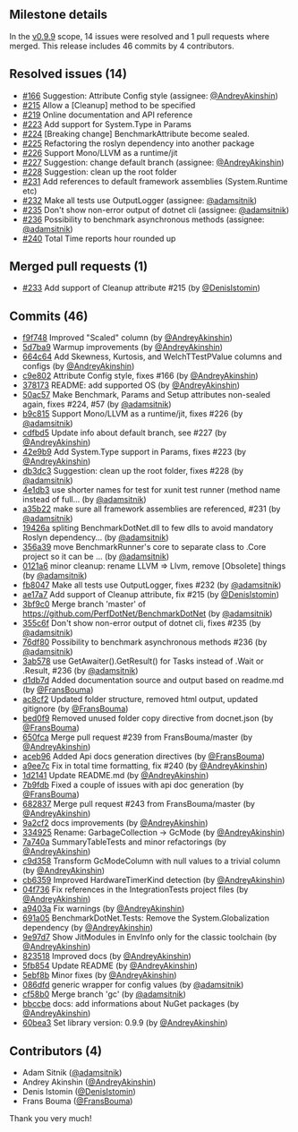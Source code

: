 ## Milestone details

In the [v0.9.9](https://github.com/dotnet/BenchmarkDotNet/issues?q=milestone:v0.9.9) scope, 
14 issues were resolved and 1 pull requests where merged.
This release includes 46 commits by 4 contributors.

## Resolved issues (14)

* [#166](https://github.com/dotnet/BenchmarkDotNet/issues/166) Suggestion: Attribute Config style (assignee: [@AndreyAkinshin](https://github.com/AndreyAkinshin))
* [#215](https://github.com/dotnet/BenchmarkDotNet/issues/215) Allow a [Cleanup] method to be specified
* [#219](https://github.com/dotnet/BenchmarkDotNet/issues/219) Online documentation and API reference
* [#223](https://github.com/dotnet/BenchmarkDotNet/issues/223) Add support for System.Type in Params
* [#224](https://github.com/dotnet/BenchmarkDotNet/issues/224) [Breaking change] BenchmarkAttribute become sealed.
* [#225](https://github.com/dotnet/BenchmarkDotNet/issues/225) Refactoring the roslyn dependency into another package
* [#226](https://github.com/dotnet/BenchmarkDotNet/issues/226) Support Mono/LLVM as a runtime/jit
* [#227](https://github.com/dotnet/BenchmarkDotNet/issues/227) Suggestion: change default branch (assignee: [@AndreyAkinshin](https://github.com/AndreyAkinshin))
* [#228](https://github.com/dotnet/BenchmarkDotNet/issues/228) Suggestion: clean up the root folder
* [#231](https://github.com/dotnet/BenchmarkDotNet/issues/231) Add references to default framework assemblies (System.Runtime etc)
* [#232](https://github.com/dotnet/BenchmarkDotNet/issues/232) Make all tests use OutputLogger (assignee: [@adamsitnik](https://github.com/adamsitnik))
* [#235](https://github.com/dotnet/BenchmarkDotNet/issues/235) Don't show non-error output of dotnet cli (assignee: [@adamsitnik](https://github.com/adamsitnik))
* [#236](https://github.com/dotnet/BenchmarkDotNet/issues/236) Possibility to benchmark asynchronous methods (assignee: [@adamsitnik](https://github.com/adamsitnik))
* [#240](https://github.com/dotnet/BenchmarkDotNet/issues/240) Total Time reports hour rounded up

## Merged pull requests (1)

* [#233](https://github.com/dotnet/BenchmarkDotNet/pull/233) Add support of Cleanup attribute #215 (by [@DenisIstomin](https://github.com/DenisIstomin))

## Commits (46)

* [f9f748](https://github.com/dotnet/BenchmarkDotNet/commit/f9f7481deb1bbb1d166d8c1d9ac15b1ff5ddd172) Improved "Scaled" column (by [@AndreyAkinshin](https://github.com/AndreyAkinshin))
* [5d7ba9](https://github.com/dotnet/BenchmarkDotNet/commit/5d7ba933e6bf5b4210787c83dab8dee138131d83) Warmup improvements (by [@AndreyAkinshin](https://github.com/AndreyAkinshin))
* [664c64](https://github.com/dotnet/BenchmarkDotNet/commit/664c6474810d6a2fbcf024dffe2b075e5ef44eed) Add Skewness, Kurtosis, and WelchTTestPValue columns and configs (by [@AndreyAkinshin](https://github.com/AndreyAkinshin))
* [c9e802](https://github.com/dotnet/BenchmarkDotNet/commit/c9e802175535adcaaa890df03f557669abf9c189) Attribute Config style, fixes #166 (by [@AndreyAkinshin](https://github.com/AndreyAkinshin))
* [378173](https://github.com/dotnet/BenchmarkDotNet/commit/37817322cc6630cab021783277f43a7a17f8cbe3) README: add supported OS (by [@AndreyAkinshin](https://github.com/AndreyAkinshin))
* [50ac57](https://github.com/dotnet/BenchmarkDotNet/commit/50ac57a0118eb13319e66a436bd4eddc0cb4676a) Make Benchmark, Params and Setup attributes non-sealed again, fixes #224, #57 (by [@adamsitnik](https://github.com/adamsitnik))
* [b9c815](https://github.com/dotnet/BenchmarkDotNet/commit/b9c8157fbe2d95e50ce9407d4997e651614d3bd4) Support Mono/LLVM as a runtime/jit, fixes #226 (by [@adamsitnik](https://github.com/adamsitnik))
* [cdfbd5](https://github.com/dotnet/BenchmarkDotNet/commit/cdfbd5ab6e5533e72185c57cf6c8f7c9f9813d08) Update info about default branch, see #227 (by [@AndreyAkinshin](https://github.com/AndreyAkinshin))
* [42e9b9](https://github.com/dotnet/BenchmarkDotNet/commit/42e9b90f5ef4e5d71fb92c2a1bd450541380bed6) Add System.Type support in Params, fixes #223 (by [@AndreyAkinshin](https://github.com/AndreyAkinshin))
* [db3dc3](https://github.com/dotnet/BenchmarkDotNet/commit/db3dc3ffeef3ae0e886acbd0176174f5e4d50968) Suggestion: clean up the root folder, fixes #228 (by [@adamsitnik](https://github.com/adamsitnik))
* [4e1db3](https://github.com/dotnet/BenchmarkDotNet/commit/4e1db34851bdb7cba0188c28974af96edfbacb36) use shorter names for test for xunit test runner (method name instead of full... (by [@adamsitnik](https://github.com/adamsitnik))
* [a35b22](https://github.com/dotnet/BenchmarkDotNet/commit/a35b226071ab0066d56f382f1cd240f31b6ceef0) make sure all framework assemblies are referenced, #231 (by [@adamsitnik](https://github.com/adamsitnik))
* [19426a](https://github.com/dotnet/BenchmarkDotNet/commit/19426aeb92ed5307d2a143b7f7e9c7748a1009b7) spliting BenchmarkDotNet.dll to few dlls to avoid mandatory Roslyn dependency... (by [@adamsitnik](https://github.com/adamsitnik))
* [356a39](https://github.com/dotnet/BenchmarkDotNet/commit/356a395a0d22cb6a0d451267fc120e947e186c5f) move BenchmarkRunner's core  to separate class to .Core project so it can be ... (by [@adamsitnik](https://github.com/adamsitnik))
* [0121a6](https://github.com/dotnet/BenchmarkDotNet/commit/0121a6fde69d6a15485fa3773706212ef945fac7) minor cleanup: rename LLVM => Llvm, remove [Obsolete] things (by [@adamsitnik](https://github.com/adamsitnik))
* [fb8047](https://github.com/dotnet/BenchmarkDotNet/commit/fb8047f25dc2f9622f88ba802d6e359251ccf86e) Make all tests use OutputLogger, fixes #232 (by [@adamsitnik](https://github.com/adamsitnik))
* [ae17a7](https://github.com/dotnet/BenchmarkDotNet/commit/ae17a7f0df0cb8ea494fa8ca5dd8c5791bd429c0) Add support of Cleanup attribute, fix #215 (by [@DenisIstomin](https://github.com/DenisIstomin))
* [3bf9c0](https://github.com/dotnet/BenchmarkDotNet/commit/3bf9c0899d5b35a3bf2b63d5d860e343ae12a30d) Merge branch 'master' of https://github.com/PerfDotNet/BenchmarkDotNet (by [@adamsitnik](https://github.com/adamsitnik))
* [355c6f](https://github.com/dotnet/BenchmarkDotNet/commit/355c6f6a20a6ae1927626665406be1f15f3ac8ef) Don't show non-error output of dotnet cli, fixes #235 (by [@adamsitnik](https://github.com/adamsitnik))
* [76df80](https://github.com/dotnet/BenchmarkDotNet/commit/76df80ea2a2c1a4d2e116b6c2ed49c52880fb106) Possibility to benchmark asynchronous methods #236 (by [@adamsitnik](https://github.com/adamsitnik))
* [3ab578](https://github.com/dotnet/BenchmarkDotNet/commit/3ab5784cdf54b6f2ea503ef94da537e5918bc12b) use GetAwaiter().GetResult() for Tasks instead of .Wait or .Result, #236 (by [@adamsitnik](https://github.com/adamsitnik))
* [d1db7d](https://github.com/dotnet/BenchmarkDotNet/commit/d1db7ded6b21ca2ae5f0a5c748eb80d801deb218) Added documentation source and output based on readme.md (by [@FransBouma](https://github.com/FransBouma))
* [ac8cf2](https://github.com/dotnet/BenchmarkDotNet/commit/ac8cf2880662c23fb7c211dd4b00fb6d1fde3b9d) Updated folder structure, removed html output, updated gitignore (by [@FransBouma](https://github.com/FransBouma))
* [bed0f9](https://github.com/dotnet/BenchmarkDotNet/commit/bed0f9c95089b45073a3ce42351e5bb5ee60e97c) Removed unused folder copy directive from docnet.json (by [@FransBouma](https://github.com/FransBouma))
* [650fca](https://github.com/dotnet/BenchmarkDotNet/commit/650fca6daf832ed8a49d8e4e916f73d0679d88a2) Merge pull request #239 from FransBouma/master (by [@AndreyAkinshin](https://github.com/AndreyAkinshin))
* [aceb96](https://github.com/dotnet/BenchmarkDotNet/commit/aceb968db2dd706d84e61926110a464b9728bcbf) Added Api docs generation directives (by [@FransBouma](https://github.com/FransBouma))
* [a9ee7c](https://github.com/dotnet/BenchmarkDotNet/commit/a9ee7c41b89c97ecda06fa9efd9f8abf852e3db3) Fix in total time formatting, fix #240 (by [@AndreyAkinshin](https://github.com/AndreyAkinshin))
* [1d2141](https://github.com/dotnet/BenchmarkDotNet/commit/1d21410d2de6d41889bd5701a4945292bcb9075c) Update README.md (by [@AndreyAkinshin](https://github.com/AndreyAkinshin))
* [7b9fdb](https://github.com/dotnet/BenchmarkDotNet/commit/7b9fdbaefa2fc373d207cd57ea7a6591a00c98a6) Fixed a couple of issues with api doc generation (by [@FransBouma](https://github.com/FransBouma))
* [682837](https://github.com/dotnet/BenchmarkDotNet/commit/682837cc52a258b011ebe53ba371cb745682f255) Merge pull request #243 from FransBouma/master (by [@AndreyAkinshin](https://github.com/AndreyAkinshin))
* [9a2cf2](https://github.com/dotnet/BenchmarkDotNet/commit/9a2cf20559a4dc149a9ad6c8d01d113ae94e7afd) docs improvements (by [@AndreyAkinshin](https://github.com/AndreyAkinshin))
* [334925](https://github.com/dotnet/BenchmarkDotNet/commit/33492541b3e41a2e79357d98f2cab1fb887932ab) Rename: GarbageCollection -> GcMode (by [@AndreyAkinshin](https://github.com/AndreyAkinshin))
* [7a740a](https://github.com/dotnet/BenchmarkDotNet/commit/7a740a117345780bb08fb7e40fa5038d47b8e083) SummaryTableTests and minor refactorings (by [@AndreyAkinshin](https://github.com/AndreyAkinshin))
* [c9d358](https://github.com/dotnet/BenchmarkDotNet/commit/c9d358f78b0c85f6b51aeeefc4b08279eb01d734) Transform GcModeColumn with null values to a trivial column (by [@AndreyAkinshin](https://github.com/AndreyAkinshin))
* [cb6359](https://github.com/dotnet/BenchmarkDotNet/commit/cb63595015ef9f1db333ce3dd028fe08d08a479c) Improved HardwareTimerKind detection (by [@AndreyAkinshin](https://github.com/AndreyAkinshin))
* [04f736](https://github.com/dotnet/BenchmarkDotNet/commit/04f7364e2ebee815bcad70efb780dbc2d657d6d9) Fix references in the IntegrationTests project files (by [@AndreyAkinshin](https://github.com/AndreyAkinshin))
* [a9403a](https://github.com/dotnet/BenchmarkDotNet/commit/a9403a9693a27b9470a35f8c74318d365a88b2a6) Fix warnings (by [@AndreyAkinshin](https://github.com/AndreyAkinshin))
* [691a05](https://github.com/dotnet/BenchmarkDotNet/commit/691a058f5d63ae6f18b5e9d4089abc30ae94ed6b) BenchmarkDotNet.Tests: Remove the System.Globalization dependency (by [@AndreyAkinshin](https://github.com/AndreyAkinshin))
* [9e97d7](https://github.com/dotnet/BenchmarkDotNet/commit/9e97d7075e874485e80bd22ffe10c0101bbfae22) Show JitModules in EnvInfo only for the classic toolchain (by [@AndreyAkinshin](https://github.com/AndreyAkinshin))
* [823518](https://github.com/dotnet/BenchmarkDotNet/commit/8235184d2205685d02cd8dfe1e0f992aef71ce8f) Improved docs (by [@AndreyAkinshin](https://github.com/AndreyAkinshin))
* [5fb854](https://github.com/dotnet/BenchmarkDotNet/commit/5fb8549b83f7fd39ab93b35b00fc33dc845012c5) Update README (by [@AndreyAkinshin](https://github.com/AndreyAkinshin))
* [5ebf8b](https://github.com/dotnet/BenchmarkDotNet/commit/5ebf8bbb185316b31449966a0133823eff6f7afb) Minor fixes (by [@AndreyAkinshin](https://github.com/AndreyAkinshin))
* [086dfd](https://github.com/dotnet/BenchmarkDotNet/commit/086dfd67c8b500bcaec16aab853dc5dcdb9f565c) generic wrapper for config values (by [@adamsitnik](https://github.com/adamsitnik))
* [cf58b0](https://github.com/dotnet/BenchmarkDotNet/commit/cf58b07079c6b49fd112fa0821d1d1116c7d9237) Merge branch 'gc' (by [@adamsitnik](https://github.com/adamsitnik))
* [bbccbe](https://github.com/dotnet/BenchmarkDotNet/commit/bbccbede0210573c898565a00811664fac743963) docs: add informations about NuGet packages (by [@AndreyAkinshin](https://github.com/AndreyAkinshin))
* [60bea3](https://github.com/dotnet/BenchmarkDotNet/commit/60bea388230ba87e65c5cbb2dc87c6b74089126d) Set library version: 0.9.9 (by [@AndreyAkinshin](https://github.com/AndreyAkinshin))

## Contributors (4)

* Adam Sitnik ([@adamsitnik](https://github.com/adamsitnik))
* Andrey Akinshin ([@AndreyAkinshin](https://github.com/AndreyAkinshin))
* Denis Istomin ([@DenisIstomin](https://github.com/DenisIstomin))
* Frans Bouma ([@FransBouma](https://github.com/FransBouma))

Thank you very much!

